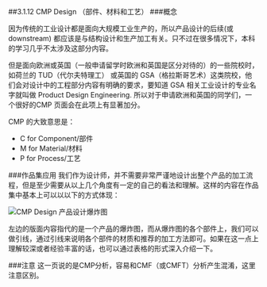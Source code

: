 ##3.1.12 CMP Design （部件、材料和工艺）
###概念

因为传统的工业设计都是面向大规模工业生产的，所以产品设计的后续(或 downstream) 都应该是与结构设计和生产加工有关。只不过在很多情况下，本科的学习几乎不太涉及这部分内容。

但是面向欧洲或英国（一般申请留学时欧洲和英国是区分对待的）的一些院校时，如荷兰的 TUD（代尔夫特理工） 或英国的 GSA（格拉斯哥艺术）这类院校，他们会对设计中的工程部分内容有明确的要求，要知道 GSA 相关工业设计的专业名字就叫做 Product Design Engineering. 所以对于申请欧洲和英国的同学们，一个很好的CMP 页面会在此项上有显著加分。

CMP 的大致意思是：
  
* C for Component/部件  
* M for Material/材料
* P for Process/工艺

###作品集应用
我们作为设计师，并不需要非常严谨地设计出整个产品的加工流程，但是至少需要从以上几个角度有一定的自己的看法和理解。这样的内容在作品集中基本上可以以以下的方式体现：

![CMP Design 产品设计爆炸图](http://kitpic.makebi.net/id/ucd/id-26.jpg)

左边的版面内容指代的是一个产品的爆炸图，而从爆炸图的各个部件上，我们可以做引线，通过引线来说明各个部件的材质和推荐的加工方法即可。如果在这一点上理解较深或者经验丰富的话，也可以通过表格的形式深入介绍一下。

###注意
这一页说的是CMP分析，容易和CMF（或CMFT）分析产生混淆，这里注意区别。